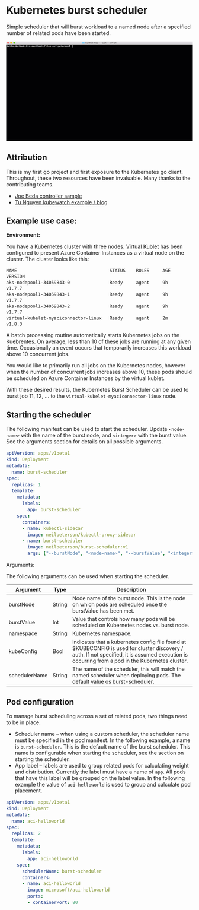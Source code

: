 # Kubernetes burst scheduler

Simple scheduler that will burst workload to a named node after a specified number of related pods have been started.

![](images/burst-scheduler.gif)

## Attribution

This is my first go project and first exposure to the Kubernetes go client. Throughout, these two resources have been invaluable. Many thanks to the contributing teams.

- [Joe Beda controller sample](https://github.com/jbeda/tgik-controller)
- [Tu Nguyen kubewatch example / blog](https://engineering.bitnami.com/articles/kubewatch-an-example-of-kubernetes-custom-controller.html)

## Example use case:

**Environment:**

You have a Kubernetes cluster with three nodes. [Virtual Kublet](https://github.com/virtual-kubelet/virtual-kubelet) has been configured to present Azure Container Instances as a virtual node on the cluster. The cluster looks like this:

```
NAME                                   STATUS    ROLES     AGE       VERSION
aks-nodepool1-34059843-0               Ready     agent     9h        v1.7.7
aks-nodepool1-34059843-1               Ready     agent     9h        v1.7.7
aks-nodepool1-34059843-2               Ready     agent     9h        v1.7.7
virtual-kubelet-myaciconnector-linux   Ready     agent     2m        v1.8.3
```

A batch processing routine automatically starts Kubernetes jobs on the Kuebrentes. On average, less than 10 of these jobs are running at any given time. Occasionally an event occurs that temporarily increases this workload above 10 concurrent jobs. 

You would like to primarily run all jobs on the Kubernetes nodes, however when the number of concurrent jobs increases above 10, these pods should be scheduled on Azure Container Instances by the virtual kublet.

With these desired results, the Kubernetes Burst Scheduler can be used to burst job 11, 12, ... to the `virtual-kubelet-myaciconnector-linux` node.

## Starting the scheduler

The following manifest can be used to start the scheduler. Update `<node-name>` with the name of the burst node, and `<integer>` with the burst value. See the arguments section for details on all possible arguments.

```yaml
apiVersion: apps/v1beta1
kind: Deployment
metadata:
  name: burst-scheduler
spec:
  replicas: 1
  template:
    metadata:
      labels:
        app: burst-scheduler
    spec:
      containers:
      - name: kubectl-sidecar
        image: neilpeterson/kubectl-proxy-sidecar
      - name: burst-scheduler
        image: neilpeterson/burst-scheduler:v1
        args: ["--burstNode", "<node-name>", "--burstValue", "<integer>"]
```

Arguments:

The following arguments can be used when starting the scheduler.

| Argument | Type | Description |
|---|---|---|
| burstNode | String | Node name of the burst node. This is the node on which pods are scheduled once the burstValue has been met. |
| burstValue | Int | Value that controls how many pods will be scheduled on Kubernetes nodes vs. burst node. |
| namespace | String | Kubernetes namespace. |
| kubeConfig | Bool | Indicates that a kubernetes config file found at $KUBECONFIG is used for cluster discovery / auth. If not specified, it is assumed execution is occurring from a pod in the Kubernetes cluster. |
| schedulerName | String | The name of the scheduler, this will match the named scheduler when deploying pods. The default value os burst-scheduler. |

## Pod configuration

To manage burst scheduling across a set of related pods, two things need to be in place.

-	Scheduler name – when using a custom scheduler, the scheduler name must be specified in the pod manifest. In the following example, a name is `burst-scheduler`. This is the default name of the burst scheduler. This name is configurable when starting the scheduler, see the section on starting the scheduler.
-	App label – labels are used to group related pods for calculating weight and distribution. Currently the label must have a name of `app`. All pods that have this label will be grouped on the label value. In the following example the value of `aci-helloworld` is used to group and calculate pod placement. 


```yaml
apiVersion: apps/v1beta1
kind: Deployment
metadata:
  name: aci-helloworld
spec:
  replicas: 2
  template:
    metadata:
      labels:
        app: aci-helloworld
    spec:
      schedulerName: burst-scheduler
      containers:
      - name: aci-helloworld
        image: microsoft/aci-helloworld
        ports:
        - containerPort: 80
```